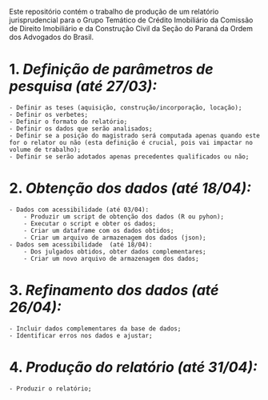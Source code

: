 Este repositório contém o trabalho de produção de um relatório jurisprudencial para o Grupo Temático de Crédito Imobiliário da Comissão de Direito Imobiliário e da Construção Civil da Seção do Paraná da Ordem dos Advogados do Brasil.


# 1. *Definição de parâmetros de pesquisa (até 27/03):*
    - Definir as teses (aquisição, construção/incorporação, locação);
    - Definir os verbetes;
    - Definir o formato do relatório;
    - Definir os dados que serão analisados;
    - Definir se a posição do magistrado será computada apenas quando este for o relator ou não (esta definição é crucial, pois vai impactar no volume de trabalho);
    - Definir se serão adotados apenas precedentes qualificados ou não;
# 2. *Obtenção dos dados (até 18/04):*
    - Dados com acessibilidade (até 03/04):
        - Produzir um script de obtenção dos dados (R ou pyhon);
        - Executar o script e obter os dados;
        - Criar um dataframe com os dados obtidos;
        - Criar um arquivo de armazenagem dos dados (json);
    - Dados sem acessibilidade  (até 18/04):
        - Dos julgados obtidos, obter dados complementares;
        - Criar um novo arquivo de armazenagem dos dados;
# 3. *Refinamento dos dados (até 26/04):*
    - Incluir dados complementares da base de dados;
    - Identificar erros nos dados e ajustar;
# 4. *Produção do relatório (até 31/04):*
    - Produzir o relatório;